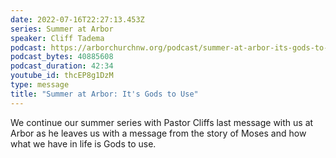 ```yaml
---
date: 2022-07-16T22:27:13.453Z
series: Summer at Arbor
speaker: Cliff Tadema
podcast: https://arborchurchnw.org/podcast/summer-at-arbor-its-gods-to-use.mp3
podcast_bytes: 40885608
podcast_duration: 42:34
youtube_id: thcEP8g1DzM
type: message
title: "Summer at Arbor: It's Gods to Use"
---
```

We continue our summer series with Pastor Cliffs last message with us at Arbor as he leaves us with a message from the story of Moses and how what we have in life is Gods to use.